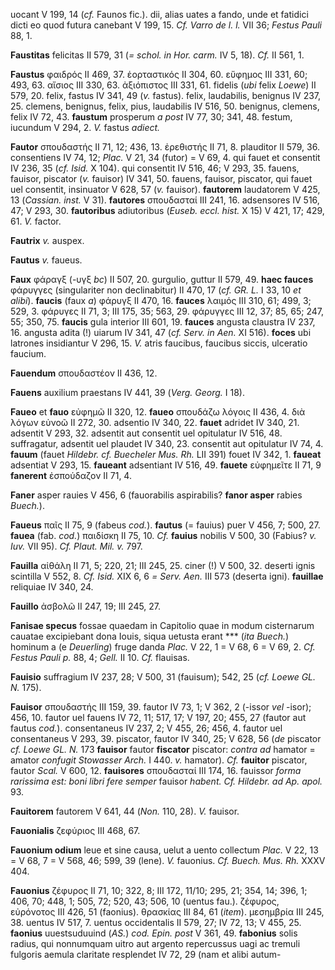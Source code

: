uocant V 199, 14 (*cf.* Faunos fic.). dii, alias uates a fando, unde et
fatidici dicti eo quod futura canebant V 199, 15. *Cf. Varro de l. l.*
VII 36; *Festus Pauli* 88, 1.

**Faustitas** felicitas II 579, 31 (*= schol. in Hor. carm.* IV 5, 18).
*Cf.* II 561, 1.

**Faustus** φαιδρός II 469, 37. ἑορταστικός II 304, 60. εὔφημος III 331,
60; 493, 63. αἴσιος III 330, 63. ἀξιόπιστος III 331, 61. fidelis (*ubi*
felix *Loewe*) II 579, 20. felix, fastus IV 341, 49 (*v.* fastus).
felix, laudabilis, benignus IV 237, 25. clemens, benignus, felix, pius,
laudabilis IV 516, 50. benignus, clemens, felix IV 72, 43. **faustum**
prosperum *a post* IV 77, 30; 341, 48. festum, iucundum V 294, 2. *V.*
fastus *adiect.*

**Fautor** σπουδαστής II 71, 12; 436, 13. ἐρεθιστής II 71, 8. plauditor
II 579, 36. consentiens IV 74, 12; *Plac.* V 21, 34 (futor) = V 69, 4.
qui fauet et consentit IV 236, 35 (*cf. Isid.* X 104). qui consentit IV
516, 46; V 293, 35. fauens, fauisor, piscator (*v.* fauisor) IV 341, 50.
fauens, fauisor, piscator, qui fauet uel consentit, insinuator V 628, 57
(*v.* fauisor). **fautorem** laudatorem V 425, 13 (*Cassian. inst.* V
31). **fautores** σπουδασταί III 241, 16. adsensores IV 516, 47; V
293, 30. **fautoribus** adiutoribus (*Euseb. eccl. hist.* X 15) V 421,
17; 429, 61. *V.* factor.

**Fautrix** *v.* auspex.

**Fautus** *v.* faueus.

**Faux** φάραγξ (-υγξ *bc*) II 507, 20. gurgulio, guttur II 579, 49.
**haec fauces** φάρυγγες (singulariter non declinabitur) II 470, 17
(*cf. GR. L.* I 33, 10 *et alibi*). **faucis** (faux *a*) φάρυγξ II
470, 16. **fauces** λαιμός III 310, 61; 499, 3; 529, 3. φάρυγες II 71,
3; III 175, 35; 563, 29. φάρυγγες III 12, 37; 85, 65; 247, 55; 350, 75.
**faucis** gula interior III 601, 19. **fauces** angusta claustra IV
237, 16. angusta adita (!) uiarum IV 341, 47 (*cf. Serv. in Aen.* XI
516). **foces** ubi latrones insidiantur V 296, 15. *V.* atris faucibus,
faucibus siccis, ulceratio faucium.

**Fauendum** σπουδαστέον II 436, 12.

**Fauens** auxilium praestans IV 441, 39 (*Verg. Georg.* I 18).

**Faueo** et **fauo** εὐφημῶ II 320, 12. **faueo** σπουδάζω λόγοις II
436, 4. διὰ λόγων εὐνοῶ II 272, 30. adsentio IV 340, 22. **fauet**
adridet IV 340, 21. adsentit V 293, 32. adsentit aut consentit uel
opitulatur IV 516, 48. suffragatur, adsentit uel plaudet IV 340, 23.
consentit aut opitulatur IV 74, 4. **fauum** (fauet *Hildebr. cf.
Buecheler Mus. Rh.* LII 391) fouet IV 342, 1. **faueat** adsentiat V
293, 15. **faueant** adsentiant IV 516, 49. **fauete** εὐφημεῖτε II 71,
9 **fanerent** ἐσπούδαζον II 71, 4.

**Faner** asper rauies V 456, 6 (fauorabilis aspirabilis? **fanor
asper** rabies *Buech.*).

**Faueus** παῖς II 75, 9 (fabeus *cod.*). **fautus** (= fauius) puer
V 456, 7; 500, 27. **fauea** (fab. *cod.*) παιδίσκη II 75, 10. *Cf.*
**fauius** nobilis V 500, 30 (Fabius? *v. Iuv.* VII 95). *Cf. Plaut.
Mil. v.* 797.

**Fauilla** αἰθάλη II 71, 5; 220, 21; III 245, 25. ciner (!) V 500, 32.
deserti ignis scintilla V 552, 8. *Cf. Isid.* XIX 6, 6 *= Serv. Aen.*
IIΙ 573 (deserta igni). **fauillae** reliquiae IV 340, 24.

**Fauillo** ἀσβολῶ II 247, 19; III 245, 27.

**Fanisae specus** fossae quaedam in Capitolio quae in modum cisternarum
cauatae excipiebant dona Iouis, siqua uetusta erant \*\*\* (*ita
Buech.*) hominum a (e *Deuerling*) fruge danda *Plac.* V 22, 1 = V 68, 6
= V 69, 2. *Cf. Festus Pauli p.* 88, 4; *Gell.* II 10. *Cf.* flauisas.

**Fauisio** suffragium IV 237, 28; V 500, 31 (fauisum); 542, 25 (*cf.
Loewe GL. N.* 175).

**Fauisor** σπουδαστής III 159, 39. fautor IV 73, 1; V 362, 2 (-issor
*vel* -isor); 456, 10. fautor uel fauens IV 72, 11; 517, 17; V 197, 20;
455, 27 (fautor aut fautus *cod.*). consentaneus IV 237, 2; V 455, 26;
456, 4. fautor uel consentaneus V 293, 39. piscator, fautor IV 340, 25;
V 628, 56 (*de* piscator *cf. Loewe GL. N.* 173 **fauisor** fautor
**fiscator** piscator: *contra ad* hamator = amator *confugit Stowasser
Arch.* I 440. *v.* hamator). *Cf.* **fauitor** piscator, fautor *Scal.*
V 600, 12. **fauisores** σπουδασταί III 174, 16. fauissor *forma
rarissima est: boni libri fere semper* fauisor *habent. Cf. Hildebr. ad
Ap. apol.* 93.

**Fauitorem** fautorem V 641, 44 (*Non.* 110, 28). *V.* fauisor.

**Fauonialis** ζεφύριος III 468, 67.

**Fauonium odium** leue et sine causa, uelut a uento collectum *Plac.* V
22, 13 = V 68, 7 = V 568, 46; 599, 39 (lene). *V.* fauonius. *Cf. Buech.
Mus. Rh.* XXXV 404.

**Fauonius** ζέφυρος II 71, 10; 322, 8; III 172, 11/10; 295, 21; 354,
14; 396, 1; 406, 70; 448, 1; 505, 72; 520, 43; 506, 10 (uentus fau.).
ζέφυρος, εὐρόνοτος III 426, 51 (faonius). θρασκίας III 84, 61 (*item*).
μεσημβρία III 245, 38. uentus IV 517, 7. uentus occidentalis II 579, 27;
IV 72, 13; V 455, 25. **faonius** uuestsuduuind (*AS.*) *cod. Epin.
post* V 361, 49. **fabonius** solis radius, qui nonnumquam uitro aut
argento repercussus uagi ac tremuli fulgoris aemula claritate resplendet
IV 72, 29 (nam et alibi autum-
